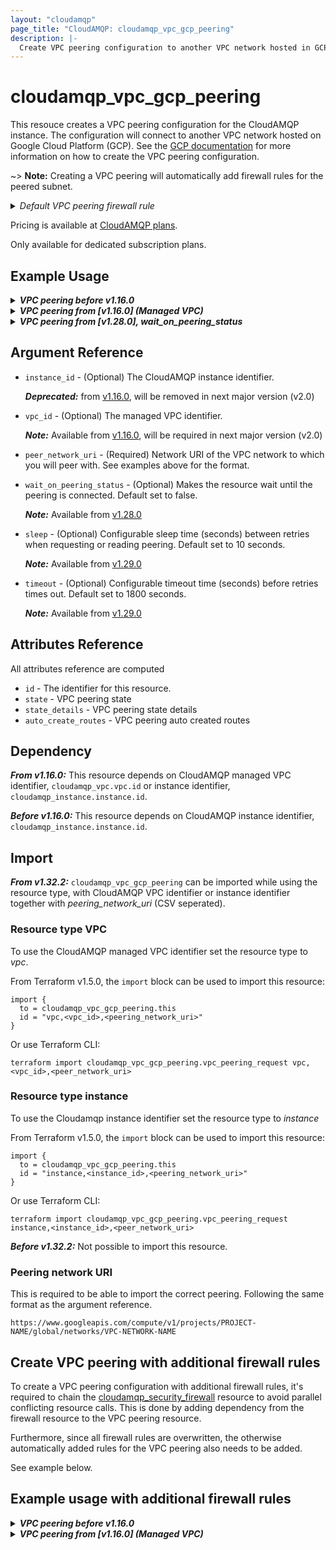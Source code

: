 ```yaml
---
layout: "cloudamqp"
page_title: "CloudAMQP: cloudamqp_vpc_gcp_peering"
description: |-
  Create VPC peering configuration to another VPC network hosted in GCP
---
```


# cloudamqp_vpc_gcp_peering

This resouce creates a VPC peering configuration for the CloudAMQP instance. The configuration will
connect to another VPC network hosted on Google Cloud Platform (GCP). See the [GCP documentation]
for more information on how to create the VPC peering configuration.

~> **Note:** Creating a VPC peering will automatically add firewall rules for the peered subnet.

<details>
 <summary>
    <i>Default VPC peering firewall rule</i>
  </summary>

For LavinMQ:

```hcl
rules {
  Description = "VPC peer request"
  ip          = "<VPC peered subnet>"
  ports       = [15672, 5552, 5551]
  services    = ["AMQP", "AMQPS", "HTTPS"]
}
```

For RabbitMQ:

```hcl
rules {
  Description = "VPC peer request"
  ip          = "<VPC peered subnet>"
  ports       = [15672]
  services    = ["AMQP", "AMQPS", "HTTPS", "STREAM", "STREAM_SSL"]
}
```

</details>

Pricing is available at [CloudAMQP plans].

Only available for dedicated subscription plans.

## Example Usage

<details>
  <summary>
    <b>
      <i>VPC peering before v1.16.0</i>
    </b>
  </summary>

```hcl
# Configure CloudAMQP provider
provider "cloudamqp" {
  apikey = var.cloudamqp_customer_api_key
}

# CloudAMQP instance
resource "cloudamqp_instance" "instance" {
  name        = "terraform-vpc-peering"
  plan        = "penguin-1"
  region      = "google-compute-engine::europe-north1"
  tags        = ["terraform"]
  vpc_subnet  = "10.40.72.0/24"
}

# VPC information
data "cloudamqp_vpc_gcp_info" "vpc_info" {
  instance_id = cloudamqp_instance.instance.id
}

# VPC peering configuration
resource "cloudamqp_vpc_gcp_peering" "vpc_peering_request" {
  instance_id       = cloudamqp_instance.instance.id
  peer_network_uri  = "https://www.googleapis.com/compute/v1/projects/PROJECT-NAME/global/networks/VPC-NETWORK-NAME"
}
```

</details>

<details>
  <summary>
    <b>
      <i>VPC peering from [v1.16.0] (Managed VPC)</i>
    </b>
  </summary>

```hcl
# Configure CloudAMQP provider
provider "cloudamqp" {
  apikey = var.cloudamqp_customer_api_key
}

# Managed VPC resource
resource "cloudamqp_vpc" "vpc" {
  name    = "<VPC name>"
  region  = "google-compute-engine::europe-north1"
  subnet  = "10.56.72.0/24"
  tags    = []
}

# CloudAMQP instance
resource "cloudamqp_instance" "instance" {
  name   = "terraform-vpc-peering"
  plan   = "penguin-1"
  region = "google-compute-engine::europe-north1"
  tags   = ["terraform"]
  vpc_id = cloudamqp_vpc.vpc.id
}

# VPC information
data "cloudamqp_vpc_gcp_info" "vpc_info" {
  vpc_id = cloudamqp_vpc.vpc.info
  # or
  # instance_id = cloudamqp_instance.instance.id
}

# VPC peering configuration
resource "cloudamqp_vpc_gcp_peering" "vpc_peering_request" {
  vpc_id = cloudamqp_vpc.vpc.id
  # or
  # instance_id = cloudamqp_instance.instance.id
  peer_network_uri = "https://www.googleapis.com/compute/v1/projects/PROJECT-NAME/global/networks/VPC-NETWORK-NAME"
}
```

</details>

<details>
  <summary>
    <b>
      <i>VPC peering from [v1.28.0], wait_on_peering_status </i>
    </b>
  </summary>

Default peering request, no need to set `wait_on_peering_status`. It's default set to false and will
not wait on peering status. Create resource will be considered completed, regardless of the status
of the state.

```hcl
resource "cloudamqp_vpc_gcp_peering" "vpc_peering_request" {
  vpc_id            = cloudamqp_vpc.vpc.id
  peer_network_uri  = "https://www.googleapis.com/compute/v1/projects/ROJECT-NAME/global/networks/VPC-NETWORK-NAME"
}
```

Peering request and waiting for peering status of the state to change to ACTIVE before the create
resource is consider complete. This is done once both side have done the peering.

```hcl
resource "cloudamqp_vpc_gcp_peering" "vpc_peering_request" {
  vpc_id                  = cloudamqp_vpc.vpc.id
  wait_on_peering_status  = true
  peer_network_uri        = "https://www.googleapis.com/compute/v1/projects/PROJECT-NAME/global/networks/VPC-NETWORK-NAME"
}
```

</details>

## Argument Reference

* `instance_id`             - (Optional) The CloudAMQP instance identifier.

  ***Deprecated:*** from [v1.16.0], will be removed in next major version (v2.0)

* `vpc_id`                  - (Optional) The managed VPC identifier.

  ***Note:*** Available from [v1.16.0], will be required in next major version (v2.0)

* `peer_network_uri`        - (Required) Network URI of the VPC network to which you will peer with.
                              See examples above for the format.
* `wait_on_peering_status`  - (Optional) Makes the resource wait until the peering is connected.
                              Default set to false.

  ***Note:*** Available from [v1.28.0]

* `sleep`                   - (Optional) Configurable sleep time (seconds) between retries when
                              requesting or reading peering. Default set to 10 seconds.

  ***Note:*** Available from [v1.29.0]

* `timeout`                 - (Optional) Configurable timeout time (seconds) before retries times
                              out. Default set to 1800 seconds.

  ***Note:*** Available from [v1.29.0]

## Attributes Reference

All attributes reference are computed

* `id`                  - The identifier for this resource.
* `state`               - VPC peering state
* `state_details`       - VPC peering state details
* `auto_create_routes`  - VPC peering auto created routes

## Dependency

***From v1.16.0:***
This resource depends on CloudAMQP managed VPC identifier, `cloudamqp_vpc.vpc.id` or instance
identifier, `cloudamqp_instance.instance.id`.

***Before v1.16.0:***
This resource depends on CloudAMQP instance identifier, `cloudamqp_instance.instance.id`.

## Import

***From v1.32.2:***
`cloudamqp_vpc_gcp_peering` can be imported while using the resource type, with CloudAMQP VPC
identifier or instance identifier together with *peering_network_uri* (CSV seperated).

### Resource type VPC

To use the CloudAMQP managed VPC identifier set the resource type to *vpc*.

From Terraform v1.5.0, the `import` block can be used to import this resource:

```hcl
import {
  to = cloudamqp_vpc_gcp_peering.this
  id = "vpc,<vpc_id>,<peering_network_uri>"
}
```

Or use Terraform CLI:

```hcl
terraform import cloudamqp_vpc_gcp_peering.vpc_peering_request vpc,<vpc_id>,<peer_network_uri>
```

### Resource type instance

To use the Cloudamqp instance identifier set the resource type to *instance*

From Terraform v1.5.0, the `import` block can be used to import this resource:

```hcl
import {
  to = cloudamqp_vpc_gcp_peering.this
  id = "instance,<instance_id>,<peering_network_uri>"
}
```

Or use Terraform CLI:

```hcl
terraform import cloudamqp_vpc_gcp_peering.vpc_peering_request instance,<instance_id>,<peer_network_uri>
```

***Before v1.32.2:***
Not possible to import this resource.

### Peering network URI

This is required to be able to import the correct peering. Following the same format as the argument
reference.

```hcl
https://www.googleapis.com/compute/v1/projects/PROJECT-NAME/global/networks/VPC-NETWORK-NAME
```

## Create VPC peering with additional firewall rules

To create a VPC peering configuration with additional firewall rules, it's required to chain the
[cloudamqp_security_firewall] resource to avoid parallel conflicting resource calls. This is done by
adding dependency from the firewall resource to the VPC peering resource.

Furthermore, since all firewall rules are overwritten, the otherwise automatically added rules for
the VPC peering also needs to be added.

See example below.

## Example usage with additional firewall rules

<details>
  <summary>
    <b>
      <i>VPC peering before v1.16.0</i>
    </b>
  </summary>

```hcl
# VPC peering configuration
resource "cloudamqp_vpc_gcp_peering" "vpc_peering_request" {
  instance_id       = cloudamqp_instance.instance.id
  peer_network_uri  = var.peer_network_uri
}

# Firewall rules
resource "cloudamqp_security_firewall" "firewall_settings" {
  instance_id = cloudamqp_instance.instance.id

  # Default VPC peering rule
  rules {
    ip          =  var.peer_subnet
    ports       = [15672, 5552, 5551]
    services    = ["AMQP","AMQPS"]
    description = "VPC peering for <NETWORK>"
  }

  rules {
    ip        = "192.168.0.0/24"
    ports     = [4567, 4568]
    services  = ["AMQP","AMQPS", "HTTPS"]
  }

  depends_on = [
    cloudamqp_vpc_gcp_peering.vpc_peering_request
  ]
}
```

</details>

<details>
  <summary>
    <b>
      <i>VPC peering from [v1.16.0] (Managed VPC)</i>
    </b>
  </summary>

```hcl
# VPC peering configuration
resource "cloudamqp_vpc_gcp_peering" "vpc_peering_request" {
  vpc_id = cloudamqp_vpc.vpc.id
  # vpc_id prefered over instance_id
  # instance_id = cloudamqp_instance.instance.id
  peer_network_uri = var.peer_network_uri
}

# Firewall rules
resource "cloudamqp_security_firewall" "firewall_settings" {
  instance_id = cloudamqp_instance.instance.id

  # Default VPC peering rule
  rules {
    ip          =  var.peer_subnet
    ports       = [15672, 5552, 5551]
    services    = ["AMQP","AMQPS"]
    description = "VPC peering for <NETWORK>"
  }

  rules {
    ip          = "0.0.0.0/0"
    ports       = []
    services    = ["HTTPS"]
    description = "MGMT interface"
  }

  depends_on = [
    cloudamqp_vpc_gcp_peering.vpc_peering_request
  ]
}
```

</details>

[CloudAMQP plans]: https://www.cloudamqp.com/plans.html
[cloudamqp_security_firewall]: https://registry.terraform.io/providers/cloudamqp/cloudamqp/latest/docs/resources/security_firewall
[GCP documentation]: https://cloud.google.com/vpc/docs/using-vpc-peering
[v1.16.0]: https://github.com/cloudamqp/terraform-provider-cloudamqp/releases/tag/v1.16.0
[v1.28.0]: https://github.com/cloudamqp/terraform-provider-cloudamqp/releases/tag/v1.28.0
[v1.29.0]: https://github.com/cloudamqp/terraform-provider-cloudamqp/releases/tag/v1.29.0
